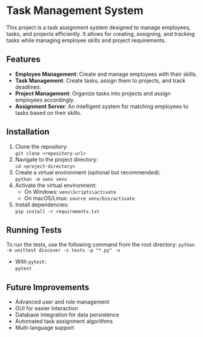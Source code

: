 # Task Management System

This project is a task assignment system designed to manage employees, tasks, and projects efficiently. It allows for creating, assigning, and tracking tasks while managing employee skills and project requirements.

## Features

- **Employee Management**: Create and manage employees with their skills.
- **Task Management**: Create tasks, assign them to projects, and track deadlines.
- **Project Management**: Organize tasks into projects and assign employees accordingly.
- **Assignment Server**: An intelligent system for matching employees to tasks based on their skills.

## Installation

1. Clone the repository:  
   `git clone <repository-url>`
2. Navigate to the project directory:  
   `cd <project-directory>`
3. Create a virtual environment (optional but recommended):  
   `python -m venv venv`
4. Activate the virtual environment:  
   - On Windows: `venv\Scripts\activate`
   - On macOS/Linux: `source venv/bin/activate`
5. Install dependencies:  
   `pip install -r requirements.txt`

## Running Tests

To run the tests, use the following command from the root directory:
`python -m unittest discover -s tests -p "*.py" -v`

- With `pytest`:  
  `pytest`

## Future Improvements

- Advanced user and role management
- GUI for easier interaction
- Database integration for data persistence
- Automated task assignment algorithms
- Multi-language support
